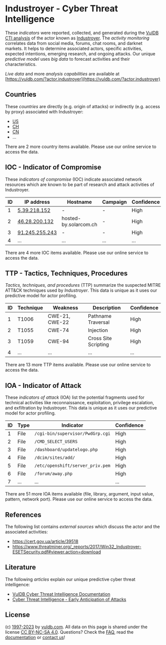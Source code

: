 # Industroyer - Cyber Threat Intelligence

These _indicators_ were reported, collected, and generated during the [VulDB CTI analysis](https://vuldb.com/?kb.cti) of the actor known as [Industroyer](https://vuldb.com/?actor.industroyer). The _activity monitoring_ correlates data from social media, forums, chat rooms, and darknet markets. It helps to determine associated actors, specific activities, expected intentions, emerging research, and ongoing attacks. Our unique _predictive model_ uses _big data_ to forecast activities and their characteristics.

_Live data_ and more _analysis capabilities_ are available at [https://vuldb.com/?actor.industroyer](https://vuldb.com/?actor.industroyer)

## Countries

These _countries_ are directly (e.g. origin of attacks) or indirectly (e.g. access by proxy) associated with Industroyer:

* [US](https://vuldb.com/?country.us)
* [CH](https://vuldb.com/?country.ch)
* [CN](https://vuldb.com/?country.cn)
* ...

There are 2 more country items available. Please use our online service to access the data.

## IOC - Indicator of Compromise

These _indicators of compromise_ (IOC) indicate associated network resources which are known to be part of research and attack activities of Industroyer.

ID | IP address | Hostname | Campaign | Confidence
-- | ---------- | -------- | -------- | ----------
1 | [5.39.218.152](https://vuldb.com/?ip.5.39.218.152) | - | - | High
2 | [46.28.200.132](https://vuldb.com/?ip.46.28.200.132) | hosted-by.solarcom.ch | - | High
3 | [91.245.255.243](https://vuldb.com/?ip.91.245.255.243) | - | - | High
4 | ... | ... | ... | ...

There are 4 more IOC items available. Please use our online service to access the data.

## TTP - Tactics, Techniques, Procedures

_Tactics, techniques, and procedures_ (TTP) summarize the suspected MITRE ATT&CK techniques used by _Industroyer_. This data is unique as it uses our predictive model for actor profiling.

ID | Technique | Weakness | Description | Confidence
-- | --------- | -------- | ----------- | ----------
1 | T1006 | CWE-21, CWE-22 | Pathname Traversal | High
2 | T1055 | CWE-74 | Injection | High
3 | T1059 | CWE-94 | Cross Site Scripting | High
4 | ... | ... | ... | ...

There are 13 more TTP items available. Please use our online service to access the data.

## IOA - Indicator of Attack

These _indicators of attack_ (IOA) list the potential fragments used for technical activities like reconnaissance, exploitation, privilege escalation, and exfiltration by Industroyer. This data is unique as it uses our predictive model for actor profiling.

ID | Type | Indicator | Confidence
-- | ---- | --------- | ----------
1 | File | `/cgi-bin/supervisor/PwdGrp.cgi` | High
2 | File | `/CMD_SELECT_USERS` | High
3 | File | `/dashboard/updatelogo.php` | High
4 | File | `/dcim/sites/add/` | High
5 | File | `/etc/openshift/server_priv.pem` | High
6 | File | `/forum/away.php` | High
7 | ... | ... | ...

There are 51 more IOA items available (file, library, argument, input value, pattern, network port). Please use our online service to access the data.

## References

The following list contains _external sources_ which discuss the actor and the associated activities:

* https://cert.gov.ua/article/39518
* https://www.threatminer.org/_reports/2017/Win32_Industroyer-ESETSecurity.pdf#viewer.action=download

## Literature

The following _articles_ explain our unique predictive cyber threat intelligence:

* [VulDB Cyber Threat Intelligence Documentation](https://vuldb.com/?kb.cti)
* [Cyber Threat Intelligence - Early Anticipation of Attacks](https://www.scip.ch/en/?labs.20201022)

## License

(c) [1997-2023](https://vuldb.com/?kb.changelog) by [vuldb.com](https://vuldb.com/?kb.about). All data on this page is shared under the license [CC BY-NC-SA 4.0](https://creativecommons.org/licenses/by-nc-sa/4.0/). Questions? Check the [FAQ](https://vuldb.com/?kb.faq), read the [documentation](https://vuldb.com/?kb) or [contact us](https://vuldb.com/?contact)!
